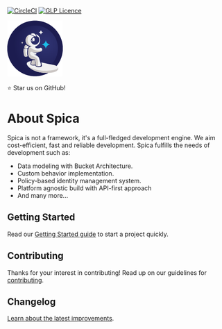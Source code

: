[![CircleCI](https://circleci.com/gh/spica-engine/spica/tree/master.svg?style=shield)](https://circleci.com/gh/spica-engine/spica)
[![GLP Licence](https://badges.frapsoft.com/os/gpl/gpl.svg?v=102)](https://github.com/ellerbrock/open-source-badge/)

<img src="https://github.com/spica-engine/spica/raw/master/docs/site/src/assets/icons/icon-128x128.png">

:star: Star us on GitHub!

# About Spica

Spica is not a framework, it's a full-fledged development engine. We aim cost-efficient, fast and reliable development. Spica fulfills the needs of development such as:

* Data modeling with Bucket Architecture.
* Custom behavior implementation.
* Policy-based identity management system.
* Platform agnostic build with API-first approach
* And many more...

## Getting Started

Read our [Getting Started guide][quickstart] to start a project quickly.

## Contributing

Thanks for your interest in contributing! Read up on our guidelines for [contributing](https://github.com/spica-engine/spica/blob/master/CONTRIBUTING.md).

## Changelog

[Learn about the latest improvements][changelog].

[quickstart]: https://next.spicaengine.com/docs/guide/getting-started
[changelog]: https://github.com/spica-engine/spica/blob/master/CHANGELOG.md
